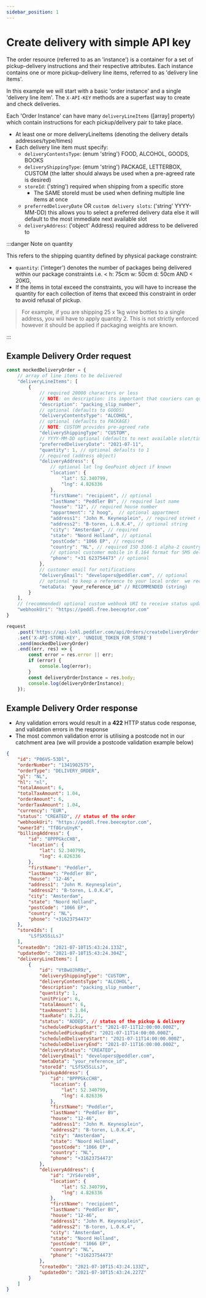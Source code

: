 ```yaml
---
sidebar_position: 1
---
```


# Create delivery with simple API key

The order resource (referred to as an 'instance') is a container for a set of pickup-delivery instructions and their respective attributes. 
Each instance contains one or more pickup-delivery line items, referred to as 'delivery line items'.

In this example we will start with a basic 'order instance' and a single 'delivery line item'. The `X-API-KEY` methods are a superfast way to create and check deliveries.

Each 'Order Instance' can have many `deliveryLineItems` ([array] property) which contain instructions for each pickup/delivery pair to take place.

- At least one or more deliveryLineItems (denoting the delivery details addresses/type/times)
- Each delivery line item must specify:
    - `deliveryContentsType`: (enum 'string') FOOD, ALCOHOL, GOODS, BOOKS
    - `deliveryShippingType`: (enum 'string') PACKAGE, LETTERBOX, CUSTOM (the latter should always be used when a pre-agreed rate is desired)
    - `storeId`: ('string') required when shipping from a specific store
      - The SAME storeId must be used when defining multiple line items at once
    - `preferredDeliveryDate` OR `custom delivery slots`: ('string' YYYY-MM-DD) this allows you to select a preferred delivery data else it will default to the most immediate next available slot
    - `deliveryAddress`: ('object' Address) required address to be delivered to

:::danger Note on quantity

This refers to the shipping quantity defined by physical package constraint:
- `quantity`: ('integer') denotes the number of packages being delivered within our package constraints i.e. < h: 75cm w: 50cm d: 50cm AND < 20KG, 
- If the items in total exceed the constraints, you will have to increase the quantity for each collection of items that exceed this constraint in order to avoid refusal of pickup.
> For example, if you are shipping 25 x 1kg wine bottles to a single address, you will have to apply quantity 2.
This is not strictly enforced however it should be applied if packaging weights are known.

:::

## Example Delivery Order request

```js
const mockedDeliveryOrder = {
    // array of line items to be delivered
    "deliveryLineItems": [
        {
            // required 20000 characters or less
            // NOTE: on description: its important that couriers can quickly identify the package through a packing slip number
            "description": "packing_slip_number",
            // optional (defaults to GOODS)
            "deliveryContentsType": "ALCOHOL", 
            // optional (defaults to PACKAGE)
            // NOTE: CUSTOM provides pre-agreed rate
            "deliveryShippingType": "CUSTOM", 
            // YYYY-MM-DD optional (defaults to next available slot/time)
            "preferredDeliveryDate": "2021-07-11",
            "quantity": 1, // optional defaults to 1
            // required (address object)
            "deliveryAddress": {
                // optional lat lng GeoPoint object if known
                "location": {
                    "lat": 52.340799,
                    "lng": 4.826336
                },
                "firstName": "recipient", // optional
                "lastName": "Peddler BV", // required last name
                "house": "12", // required house number
                "appartment": "2 hoog",  // optional appartment
                "address1": "John M. Keynesplein", // required street name
                "address2": "B-toren, L.0.K.4", // optional string
                "city": "Amsterdam", // required
                "state": "Noord Holland", // optional
                "postCode": "1066 EP", // required
                "country": "NL", // required ISO 3166-1 alpha-2 country code
                // optional customer mobile in E.164 format for SMS delivery notifications
                "phone": "+31 623754473" // optional
            },
            // customer email for notifications
            "deliveryEmail": "developers@peddler.com", // optional 
            // optional to keep a reference to your local order  we recommend you always include this as a unique id this avoids double bookings as we check you have not used it before
            "metaData: "your_reference_id" // RECOMMENDED (string)
        }
    ],
    // (recommended) optional custom webhook URI to receive status updates from the order directly to your server
    "webhookUri": "https://peddl.free.beeceptor.com"
}

request
    .post('https://api-lokl.peddler.com/api/Orders/createDeliveryOrder')
    .set('X-API-STORE-KEY', 'UNQIUE_TOKEN_FOR_STORE')
    .send(mockedDeliveryOrder)
    .end((err, res) => {
        const error = res.error || err;
        if (error) {
            console.log(error);
        }
        const deliveryOrderInstance = res.body;
        console.log(deliveryOrderInstance);
    });
```

## Example Delivery Order response

- Any validation errors would result in a **422** HTTP status code response, and validation errors in the response
- The most common validation error is utilising a postcode not in our catchment area (we will provide a postcode validation example below)


```json
{
    "id": "P06VS-53Dl",
    "orderNumber": "1341902575",
    "orderType": "DELIVERY_ORDER",
    "gl": "NL",
    "hl": "nl",
    "totalAmount": 6,
    "totalTaxAmount": 1.04,
    "orderAmount": 6,
    "orderTaxAmount": 1.04,
    "currency": "EUR",
    "status": "CREATED", // status of the order
    "webhookUri": "https://peddl.free.beeceptor.com",
    "ownerId": "Tf8GruUnyK",
    "billingAddress": {
        "id": "8PPPGkcCH8",
        "location": {
            "lat": 52.340799,
            "lng": 4.826336
        },
        "firstName": "Peddler",
        "lastName": "Peddler BV",
        "house": "12-46",
        "address1": "John M. Keynesplein",
        "address2": "B-toren, L.0.K.4",
        "city": "Amsterdam",
        "state": "Noord Holland",
        "postCode": "1066 EP",
        "country": "NL",
        "phone": "+31623754473"
    },
    "storeIds": [
        "LSfSX5SiLsJ"
    ],
    "createdOn": "2021-07-10T15:43:24.133Z",
    "updatedOn": "2021-07-10T15:43:24.304Z",
    "deliveryLineItems": [
        {
            "id": "VtBwUJhR9z",
            "deliveryShippingType": "CUSTOM",
            "deliveryContentsType": "ALCOHOL",
            "description": "packing_slip_number",
            "quantity": 1,
            "unitPrice": 6,
            "totalAmount": 6,
            "taxAmount": 1.04,
            "taxRate": 0.21,
            "status": "ADDED", // status of the pickup & delivery
            "scheduledPickupStart": "2021-07-11T12:00:00.000Z",
            "scheduledPickupEnd": "2021-07-11T14:00:00.000Z",
            "scheduledDeliveryStart": "2021-07-11T14:00:00.000Z",
            "scheduledDeliveryEnd": "2021-07-11T16:00:00.000Z",
            "deliveryStatus": "CREATED",
            "deliveryEmail": "developers@peddler.com",
            "metaData": "your_reference_id",
            "storeId": "LSfSX5SiLsJ",
            "pickupAddress": {
                "id": "8PPPGkcCH8",
                "location": {
                    "lat": 52.340799,
                    "lng": 4.826336
                },
                "firstName": "Peddler",
                "lastName": "Peddler BV",
                "house": "12-46",
                "address1": "John M. Keynesplein",
                "address2": "B-toren, L.0.K.4",
                "city": "Amsterdam",
                "state": "Noord Holland",
                "postCode": "1066 EP",
                "country": "NL",
                "phone": "+31623754473"
            },
            "deliveryAddress": {
                "id": "JYS4vreb9",
                "location": {
                    "lat": 52.340799,
                    "lng": 4.826336
                },
                "firstName": "recipient",
                "lastName": "Peddler BV",
                "house": "12-46",
                "address1": "John M. Keynesplein",
                "address2": "B-toren, L.0.K.4",
                "city": "Amsterdam",
                "state": "Noord Holland",
                "postCode": "1066 EP",
                "country": "NL",
                "phone": "+31623754473"
            },
            "createdOn": "2021-07-10T15:43:24.133Z",
            "updatedOn": "2021-07-10T15:43:24.227Z"
        }
    ]
}
```

